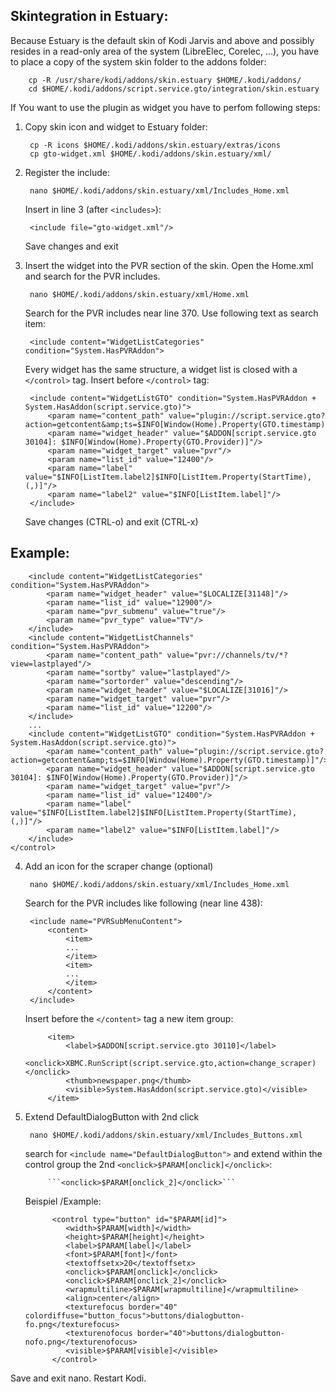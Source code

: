 Skintegration in Estuary:
----------------------------

Because Estuary is the default skin of Kodi Jarvis and above and possibly resides in a read-only area of the system (LibreElec, Corelec, ...), you have to place a copy of the system skin folder to the addons folder:
        
        cp -R /usr/share/kodi/addons/skin.estuary $HOME/.kodi/addons/
        cd $HOME/.kodi/addons/script.service.gto/integration/skin.estuary
         
If You want to use the plugin as widget you have to perfom following steps:

1. Copy skin icon and widget to Estuary folder:

        cp -R icons $HOME/.kodi/addons/skin.estuary/extras/icons
        cp gto-widget.xml $HOME/.kodi/addons/skin.estuary/xml/

2. Register the include:

        nano $HOME/.kodi/addons/skin.estuary/xml/Includes_Home.xml
        
   Insert in line 3 (after `<includes>`):
   
        <include file="gto-widget.xml"/>

   Save changes and exit
    
3. Insert the widget into the PVR section of the skin. Open the Home.xml and search for the PVR includes.
   
        nano $HOME/.kodi/addons/skin.estuary/xml/Home.xml
        
    Search for the PVR includes near line 370. Use following text as search item: 
   
        <include content="WidgetListCategories" condition="System.HasPVRAddon">
            
    Every widget has the same structure, a widget list is closed with a `</control>` tag.
    Insert before `</control>` tag:
     
        <include content="WidgetListGTO" condition="System.HasPVRAddon + System.HasAddon(script.service.gto)">
            <param name="content_path" value="plugin://script.service.gto?action=getcontent&amp;ts=$INFO[Window(Home).Property(GTO.timestamp)]"/>
            <param name="widget_header" value="$ADDON[script.service.gto 30104]: $INFO[Window(Home).Property(GTO.Provider)]"/>
            <param name="widget_target" value="pvr"/>
            <param name="list_id" value="12400"/>
            <param name="label" value="$INFO[ListItem.label2]$INFO[ListItem.Property(StartTime), (,)]"/>
            <param name="label2" value="$INFO[ListItem.label]"/>
        </include>
        
    Save changes (CTRL-o) and exit (CTRL-x)

Example:
 --------

        <include content="WidgetListCategories" condition="System.HasPVRAddon">
            <param name="widget_header" value="$LOCALIZE[31148]"/>
            <param name="list_id" value="12900"/>
            <param name="pvr_submenu" value="true"/>
            <param name="pvr_type" value="TV"/>
        </include>
        <include content="WidgetListChannels" condition="System.HasPVRAddon">
            <param name="content_path" value="pvr://channels/tv/*?view=lastplayed"/>
            <param name="sortby" value="lastplayed"/>
            <param name="sortorder" value="descending"/>
            <param name="widget_header" value="$LOCALIZE[31016]"/>
            <param name="widget_target" value="pvr"/>
            <param name="list_id" value="12200"/>
        </include>
        ...
        <include content="WidgetListGTO" condition="System.HasPVRAddon + System.HasAddon(script.service.gto)">
            <param name="content_path" value="plugin://script.service.gto?action=getcontent&amp;ts=$INFO[Window(Home).Property(GTO.timestamp)]"/>
            <param name="widget_header" value="$ADDON[script.service.gto 30104]: $INFO[Window(Home).Property(GTO.Provider)]"/>
            <param name="widget_target" value="pvr"/>
            <param name="list_id" value="12400"/>
            <param name="label" value="$INFO[ListItem.label2]$INFO[ListItem.Property(StartTime), (,)]"/>
            <param name="label2" value="$INFO[ListItem.label]"/>
        </include>
    </control>
    
4. Add an icon for the scraper change (optional)

        nano $HOME/.kodi/addons/skin.estuary/xml/Includes_Home.xml
        
    Search for the PVR includes like following (near line 438):
    
        <include name="PVRSubMenuContent">
            <content>
                <item>
                ...
                </item>
                <item>
                ...
                </item>
            </content>
        </include>
        
    Insert before the `</content>` tag a new item group:
    
			<item>
                <label>$ADDON[script.service.gto 30110]</label>
                <onclick>XBMC.RunScript(script.service.gto,action=change_scraper)</onclick>
                <thumb>newspaper.png</thumb>
                <visible>System.HasAddon(script.service.gto)</visible>
			</item>
			
5. Extend DefaultDialogButton with 2nd click

        nano $HOME/.kodi/addons/skin.estuary/xml/Includes_Buttons.xml
    
    search for `<include name="DefaultDialogButton">` and extend within the control group the 2nd `<onclick>$PARAM[onclick]</onclick>`:
      
            ```<onclick>$PARAM[onclick_2]</onclick>```
        
    Beispiel /Example:
     
             <control type="button" id="$PARAM[id]">
                <width>$PARAM[width]</width>
                <height>$PARAM[height]</height>
                <label>$PARAM[label]</label>
                <font>$PARAM[font]</font>
                <textoffsetx>20</textoffsetx>
                <onclick>$PARAM[onclick]</onclick>
                <onclick>$PARAM[onclick_2]</onclick>
                <wrapmultiline>$PARAM[wrapmultiline]</wrapmultiline>
                <align>center</align>
                <texturefocus border="40" colordiffuse="button_focus">buttons/dialogbutton-fo.png</texturefocus>
                <texturenofocus border="40">buttons/dialogbutton-nofo.png</texturenofocus>
                <visible>$PARAM[visible]</visible>
             </control>

			
Save and exit nano. Restart Kodi.
